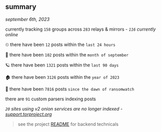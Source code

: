 
## summary
_september 6th, 2023_

currently tracking `158` groups across `283` relays & mirrors - _`116` currently online_

⏲ there have been `12` posts within the `last 24 hours`

🦈 there have been `102` posts within the `month of september`

🪐 there have been `1321` posts within the `last 90 days`

🏚 there have been `3126` posts within the `year of 2023`

🦕 there have been `7816` posts `since the dawn of ransomwatch`

there are `91` custom parsers indexing posts

_`20` sites using v2 onion services are no longer indexed - [support.torproject.org](https://support.torproject.org/onionservices/v2-deprecation/)_

> see the project [README](https://github.com/joshhighet/ransomwatch#ransomwatch--) for backend technicals
